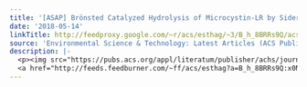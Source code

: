 ```yaml
---
title: '[ASAP] Brönsted Catalyzed Hydrolysis of Microcystin-LR by Siderite'
date: '2018-05-14'
linkTitle: http://feedproxy.google.com/~r/acs/esthag/~3/B_h_8BRRs9Q/acs.est.7b06096
source: 'Environmental Science & Technology: Latest Articles (ACS Publications)'
description: |-
  <p><img src="https://pubs.acs.org/appl/literatum/publisher/achs/journals/content/esthag/0/esthag.ahead-of-print/acs.est.7b06096/20180514/images/medium/es-2017-06096b_0012.gif" alt="TOC Graphic"/></p><div><cite>Environmental Science & Technology</cite></div><div>DOI: 10.1021/acs.est.7b06096</div><div class="feedflare">
  <a href="http://feeds.feedburner.com/~ff/acs/esthag?a=B_h_8BRRs9Q:x0N0A0dzN7o:yIl2AUoC8zA"><img src="http://feeds.feedburner.com/~ff/acs/esthag?d=yIl2AUoC8zA" border="0"></img></a>
---
```

